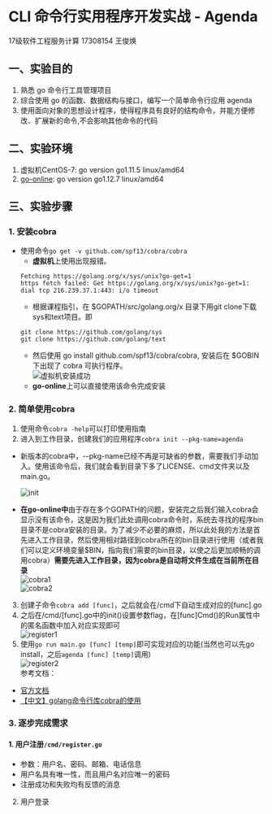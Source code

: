 # CLI 命令行实用程序开发实战 - Agenda
17级软件工程服务计算 17308154 王俊焕
## 一、实验目的
1. 熟悉 go 命令行工具管理项目
2. 综合使用 go 的函数、数据结构与接口，编写一个简单命令行应用 agenda
3. 使用面向对象的思想设计程序，使得程序具有良好的结构命令，并能方便修改、扩展新的命令,不会影响其他命令的代码

## 二、实验环境
1. 虚拟机CentOS-7: go version go1.11.5 linux/amd64
2. [go-online](http://www.go-online.org.cn:8080): go version go1.12.7 linux/amd64

## 三、实验步骤
### 1. 安装cobra
- 使用命令`go get -v github.com/spf13/cobra/cobra`
  - **虚拟机**上使用出现报错。
  ```
  Fetching https://golang.org/x/sys/unix?go-get=1
  https fetch failed: Get https://golang.org/x/sys/unix?go-get=1: dial tcp 216.239.37.1:443: i/o timeout
  ``````
  - 根据课程指引，在 $GOPATH/src/golang.org/x 目录下用git clone下载sys和text项目。即
  ```
  git clone https://github.com/golang/sys
  git clone https://github.com/golang/text
  ``````
  - 然后使用 go install github.com/spf13/cobra/cobra, 安装后在 $GOBIN 下出现了 cobra 可执行程序。  
  ![虚拟机安装成功](/img/虚拟机安装cobra.png)
  - **go-online**上可以直接使用该命令完成安装
  
### 2. 简单使用cobra
1. 使用命令`cobra -help`可以打印使用指南
2. 进入到工作目录，创建我们的应用程序`cobra init --pkg-name=agenda`  
- 新版本的cobra中，--pkg-name已经不再是可缺省的参数，需要我们手动加入。使用该命令后，我们就会看到目录下多了LICENSE、cmd文件夹以及main.go。 

  ![init](/img/init.png)
- **在go-online中**由于存在多个GOPATH的问题，安装完之后我们输入cobra会显示没有该命令，这是因为我们此处调用cobra命令时，系统去寻找的程序bin目录不是cobra安装的目录。为了减少不必要的麻烦，所以此处我的方法是首先进入工作目录，然后使用相对路径到cobra所在的bin目录进行使用（或者我们可以定义环境变量$BIN，指向我们需要的bin目录，以使之后更加顺畅的调用cobra）**需要先进入工作目录，因为cobra是自动将文件生成在当前所在目录**  
![cobra1](/img/online-cobra1.png)  
![cobra2](/img/online-cobra2.png)

3. 创建子命令`cobra add [func]`，之后就会在/cmd下自动生成对应的[func].go  
4. 之后在/cmd/[func].go中的init()设置参数flag，在[func]Cmd()的Run属性中的匿名函数中加入对应实现即可  
![register1](/img/register1.png)
5. 使用`go run main.go [func] [temp]`即可实现对应的功能(当然也可以先go install，之后`agenda [func] [temp]`调用)  
![register2](/img/register2.png)  
参考文档：
- [官方文档](https://github.com/spf13/cobra#overview)
- [【中文】golang命令行库cobra的使用](https://www.cnblogs.com/borey/p/5715641.html)

### 3. 逐步完成需求
#### 1. 用户注册`/cmd/register.go`
- 参数：用户名、密码、邮箱、电话信息
- 用户名具有唯一性，而且用户名对应唯一的密码
- 注册成功和失败均有反馈的消息

2. 用户登录


